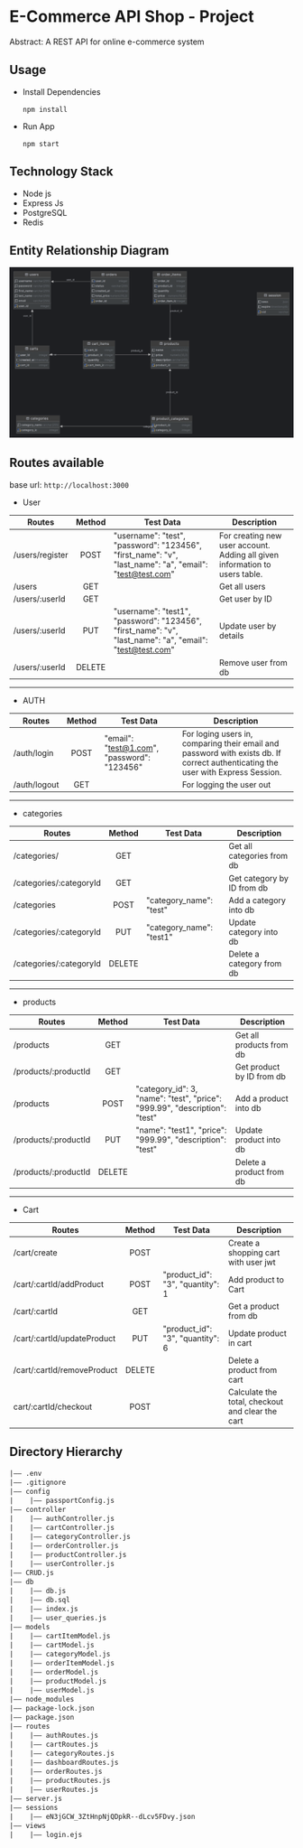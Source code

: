 E-Commerce API Shop - Project
===

Abstract: A REST API for online e-commerce system

## Usage

- Install Dependencies

  ```
  npm install
  ```

- Run App

  ```
  npm start
  ```

## Technology Stack

- Node js
- Express Js
- PostgreSQL
- Redis

## Entity Relationship Diagram

<div align="center">
  <img src="ecomm_db.png" alt="Database Schema">
</div>

## Routes available

base url: `http://localhost:3000`

- User

| Routes | Method | Test Data | Description |
| ---     | :---:   | ---   |---   |
| /users/register | POST |  "username": "test",    "password": "123456",    "first_name": "v",    "last_name": "a",    "email": "<test@test.com>" |For creating new user account. Adding all given information to users table. |
| /users | GET|  |Get all users |
| /users/:userId| GET |  |Get user by ID |
| /users/:userId| PUT | "username": "test1",    "password": "123456",    "first_name": "v",    "last_name": "a",    "email": "<test@test.com>" |Update user by details |
| /users/:userId| DELETE |  |Remove user from db |
___
- AUTH

| Routes | Method | Test Data | Description |
| ---     | :---:   | ---   |---   |
| /auth/login | POST |  "email": "<test@1.com>", "password": "123456" |For loging users in, comparing their email and password with exists db. If correct authenticating the user with Express Session. |
| /auth/logout | GET|  | For logging the user out |
___
- categories

| Routes | Method | Test Data | Description |
| ---     | :---:   | ---   |---   |
| /categories/ | GET |  | Get all categories from db |
| /categories/:categoryId | GET|  | Get category by ID from db |
| /categories | POST | "category_name": "test" | Add a category into db |
| /categories/:categoryId | PUT | "category_name": "test1" | Update category into db |
| /categories/:categoryId | DELETE |  | Delete a category from db |
___
- products

| Routes | Method | Test Data | Description |
| ---     | :---:   | ---   |---   |
| /products | GET |  | Get all products from db |
| /products/:productId | GET|  | Get product by ID from db |
| /products | POST |  "category_id": 3, "name": "test", "price": "999.99",    "description": "test" | Add a product into db |
| /products/:productId | PUT | "name": "test1", "price": "999.99", "description": "test" | Update product into db |
| /products/:productId | DELETE |  | Delete a product from db |

___
- Cart

| Routes | Method | Test Data | Description |
| ---     | :---:   | ---   |---   |
| /cart/create | POST |  | Create a shopping cart with user jwt |
| /cart/:cartId/addProduct | POST|  "product_id": "3",    "quantity": 1 | Add product to Cart |
| /cart/:cartId | GET |   | Get a product from db |
| /cart/:cartId/updateProduct | PUT |  "product_id": "3", "quantity": 6 | Update product in cart |
| /cart/:cartId/removeProduct | DELETE |  | Delete a product from cart |
| cart/:cartId/checkout | POST |  | Calculate the total, checkout and clear the cart |



## Directory Hierarchy

```
|—— .env
|—— .gitignore
|—— config
|    |—— passportConfig.js
|—— controller
|    |—— authController.js
|    |—— cartController.js
|    |—— categoryController.js
|    |—— orderController.js
|    |—— productController.js
|    |—— userController.js
|—— CRUD.js
|—— db
|    |—— db.js
|    |—— db.sql
|    |—— index.js
|    |—— user_queries.js
|—— models
|    |—— cartItemModel.js
|    |—— cartModel.js
|    |—— categoryModel.js
|    |—— orderItemModel.js
|    |—— orderModel.js
|    |—— productModel.js
|    |—— userModel.js
|—— node_modules
|—— package-lock.json
|—— package.json
|—— routes
|    |—— authRoutes.js
|    |—— cartRoutes.js
|    |—— categoryRoutes.js
|    |—— dashboardRoutes.js
|    |—— orderRoutes.js
|    |—— productRoutes.js
|    |—— userRoutes.js
|—— server.js
|—— sessions
|    |—— eN3jGCW_3ZtHnpNjQDpkR--dLcv5FDvy.json
|—— views
|    |—— login.ejs
```
